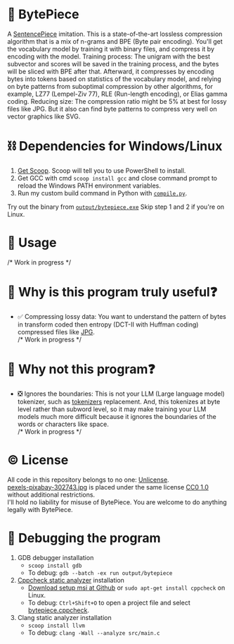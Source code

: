 # 🎉 BytePiece
A [SentencePiece](https://github.com/google/sentencepiece) imitation. This is a state-of-the-art lossless compression algorithm that is a mix of n-grams and BPE (Byte pair encoding). You'll get the vocabulary model by training it with binary files, and compress it by encoding with the model. Training process: The unigram with the best subvector and scores will be saved in the training process, and the bytes will be sliced with BPE after that. Afterward, it compresses by encoding bytes into tokens based on statistics of the vocabulary model, and relying on byte patterns from suboptimal compression by other algorithms, for example, LZ77 (Lempel-Ziv 77), RLE (Run-length encoding), or Elias gamma coding. Reducing size: The compression ratio might be 5% at best for lossy files like JPG. But it also can find byte patterns to compress very well on vector graphics like SVG.  

# ⛓️ Dependencies for Windows/Linux
1.	[Get Scoop](https://scoop.sh/). Scoop will tell you to use PowerShell to install.
2.	Get GCC with cmd `scoop install gcc` and close command prompt to reload the Windows PATH environment variables.
3.	Run my custom build command in Python with [`compile.py`](compile.py).

Try out the binary from [`output/bytepiece.exe`](output/bytepiece.exe)
Skip step 1 and 2 if you're on Linux.

# 🔧 Usage
/* Work in progress */

# 🧲 Why is this program truly useful❓
- ✅ Compressing lossy data: You want to understand the pattern of bytes in transform coded then entropy (DCT-II with Huffman coding) compressed files like [JPG](https://en.wikipedia.org/wiki/JPEG#JPEG_codec_example).  
/* Work in progress */

# 🗿 Why not this program❓
- ❎ Ignores the boundaries: This is not your LLM (Large language model) tokenizer, such as [tokenizers](https://github.com/huggingface/tokenizers) replacement. And, this tokenizes at byte level rather than subword level, so it may make training your LLM models much more difficult because it ignores the boundaries of the words or characters like space.  
/* Work in progress */

# ©️ License
All code in this repository belongs to no one: [Unlicense](UNLICENSE).  
[pexels-pixabay-302743.jpg](pexels-pixabay-302743.jpg) is placed under the same license [CC0 1.0](https://creativecommons.org/publicdomain/zero/1.0/) without additional restrictions.  
I'll hold no liability for misuse of BytePiece. You are welcome to do anything legally with BytePiece.  

# 🤔 Debugging the program
1.	GDB debugger installation  
	-	`scoop install gdb`  
	-	To debug: `gdb --batch -ex run output/bytepiece`  
2.	[Cppcheck static analyzer](https://cppcheck.net/) installation
	-	[Download setup msi at Github](https://github.com/danmar/cppcheck/releases/) or `sudo apt-get install cppcheck` on Linux.  
	-	To debug: `Ctrl+Shift+O` to open a project file and select [bytepiece.cppcheck](bytepiece.cppcheck).  
3.	Clang static analyzer installation  
	-	`scoop install llvm`  
	-	To debug: `clang -Wall --analyze src/main.c`  
